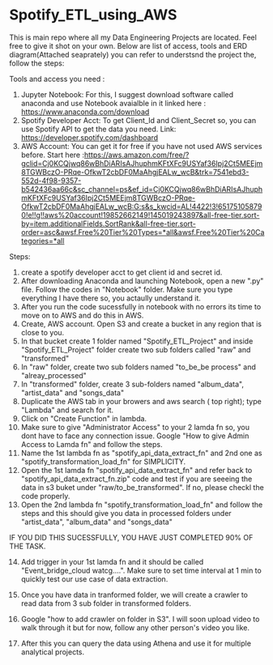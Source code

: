 # Spotify_ETL_using_AWS
This is main repo where all my Data Engineering Projects are located. Feel free to give it shot on your own. Below are list of access, tools and ERD diagram(Attached seaprately) you can refer to understsnd the project the, follow the steps: 


Tools and access you need :

1. Jupyter Notebook: For this, I suggest download software called anaconda and use Notebook avaialble in it linked here : https://www.anaconda.com/download
2. Spotify Developer Acct: To get Client_Id and Client_Secret so, you can use Spotify API to get the data you need. Link: https://developer.spotify.com/dashboard
3. AWS Account: You can get it for free if you have not used AWS services before. Start here :https://aws.amazon.com/free/?gclid=Cj0KCQjwq86wBhDiARIsAJhuphmKFtXFc9USYaf36Ipj2Ct5MEEjm8TGWBczO-PRqe-OfkwT2cbDF0MaAhgjEALw_wcB&trk=7541ebd3-552d-4f98-9357-b542436aa66c&sc_channel=ps&ef_id=Cj0KCQjwq86wBhDiARIsAJhuphmKFtXFc9USYaf36Ipj2Ct5MEEjm8TGWBczO-PRqe-OfkwT2cbDF0MaAhgjEALw_wcB:G:s&s_kwcid=AL!4422!3!651751058790!e!!g!!aws%20account!19852662149!145019243897&all-free-tier.sort-by=item.additionalFields.SortRank&all-free-tier.sort-order=asc&awsf.Free%20Tier%20Types=*all&awsf.Free%20Tier%20Categories=*all


Steps:
1. create a spotify developer acct to get client id and secret id.
2. After downloading Anaconda and launching Notebook, open a new ".py" file. Follow the codes in "Notebook" folder. Make sure you type everything I have there so, you actaully understand it.
3. After you run the code sucessfully in notebook with no errors its time to move on to AWS and do this in AWS.
4. Create, AWS account. Open S3 and create a bucket in any region that is close to you.
5. In that bucket create 1 folder named "Spotify_ETL_Project" and inside "Spotify_ETL_Project" folder create two sub folders called "raw" and "transformed"
6. In "raw" folder, create two sub folders named "to_be_be process" and "alreay_processed"
7. In "transformed" folder, create 3 sub-folders named "album_data", "artist_data" and "songs_data"
8. Duplicate the AWS tab in your browers and aws search ( top right); type "Lambda" and search for it.
9. Click on "Create Function" in lambda.
10. Make sure to give "Administrator Access" to your 2 lamda fn so, you dont have to face any connection issue. Google "How to give Admin Access to Lamda fn" and follow the steps.
11. Name the 1st lambda fn as "spotify_api_data_extract_fn" and 2nd one as "spotify_transformation_load_fn" for SIMPLICITY.
12. Open the 1st lamda fn "spotify_api_data_extract_fn" and refer back to "spotify_api_data_extract_fn.zip" code and test if you are seeeing the data in s3 buket under "raw/to_be_transformed". If no, please checkl the code properly.
13. Open the 2nd lambda fn "spotify_transformation_load_fn" and follow the steps and this should give you data in processed folders under "artist_data", "album_data" and "songs_data"

IF YOU DID THIS SUCESSFULLY, YOU HAVE JUST COMPLETED 90% OF THE TASK.

14. Add trigger in your 1st lamda fn and it should be called "Event_bridge_cloud watcg....". Make sure to set time interval at 1 min to quickly test our use case of data extraction.
15. Once you have data in tranformed folder, we will create a crawler to read data from 3 sub folder in transformed folders.

16. Google "how to add crawler on folder in S3". I will soon upload video to walk through it but for now, follow any other person's video you like.
17. After this you can query the data using Athena and use it for multiple analytical projects.
    
